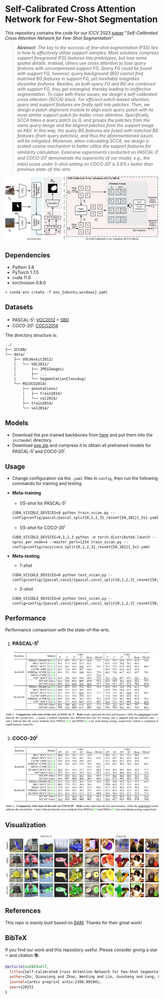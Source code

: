 # Self-Calibrated Cross Attention Network for Few-Shot Segmentation

This repository contains the code for our ICCV 2023 [paper](https://arxiv.org/abs/2308.09294) "*Self-Calibrated Cross Attention Network for Few-Shot Segmentation*".

> **Abstract**: *The key to the success of few-shot segmentation (FSS) lies in how to effectively utilize support samples. Most solutions compress support foreground (FG) features into prototypes, but lose some spatial details. Instead, others use cross attention to fuse query features with uncompressed support FG. Query FG could be fused with support FG, however, query background (BG) cannot find matched BG features in support FG, yet inevitably integrates dissimilar features. Besides, as both query FG and BG are combined with support FG, they get entangled, thereby leading to ineffective segmentation. To cope with these issues, we design a self-calibrated cross attention (SCCA) block. For efficient patch-based attention, query and support features are firstly split into patches. Then, we design a patch alignment module to align each query patch with its most similar support patch for better cross attention. Specifically, SCCA takes a query patch as Q, and groups the patches from the same query image and the aligned patches from the support image as K&V. In this way, the query BG features are fused with matched BG features (from query patches), and thus the aforementioned issues will be mitigated. Moreover, when calculating SCCA, we design a scaled-cosine mechanism to better utilize the support features for similarity calculation. Extensive experiments conducted on PASCAL-5<sup>i</sup> and COCO-20<sup>i</sup> demonstrate the superiority of our model, e.g., the mIoU score under 5-shot setting on COCO-20<sup>i</sup> is 5.6%+ better than previous state-of-the-arts.* 

<p align="middle">
  <img src="figure/overview.png">
</p>

## Dependencies

- Python 3.8
- PyTorch 1.7.0
- cuda 11.0
- torchvision 0.8.0
```
> conda env create -f env_{ubuntu,windows}.yaml
```

## Datasets

- PASCAL-5<sup>i</sup>:  [VOC2012](http://host.robots.ox.ac.uk/pascal/VOC/voc2012/) + [SBD](http://home.bharathh.info/pubs/codes/SBD/download.html)
- COCO-20<sup>i</sup>:  [COCO2014](https://cocodataset.org/#download)

The directory structure is:

    ../
    ├── SCCAN/
    └── data/
        ├── VOCdevkit2012/
        │   └── VOC2012/
        │       ├── JPEGImages/
        │       ├── ...
        │       └── SegmentationClassAug/
        └── MSCOCO2014/           
            ├── annotations/
            │   ├── train2014/ 
            │   └── val2014/
            ├── train2014/
            └── val2014/

## Models

- Download the pre-trained backbones from [here](https://drive.google.com/file/d/1M0pUB1ghGI4GgwmMbLaGRFyHl4WOB0iE/view?usp=sharing) and put them into the `initmodel` directory.
- Download [exp.zip](https://drive.google.com/file/d/1qMn7s0GL6ljVVRlHnRxHWd4pou2hVvJ9/view?usp=sharing) and compress it to obtain all pretrained models for PASCAL-5<sup>i</sup> and COCO-20<sup>i</sup>.

## Usage

- Change configuration via the `.yaml` files in `config`, then run the following commands for training and testing.

- **Meta-training**
  - *1/5-shot* for PASCAL-5<sup>i</sup>
  ```
  CUDA_VISIBLE_DEVICES=0 python train_sccan.py --config=config/pascal/pascal_split{0,1,2,3}_resnet{50,101}{_5s}.yaml
  ```
  - *1/5-shot* for COCO-20<sup>i</sup>
  ```
  CUDA_VISIBLE_DEVICES=0,1,2,3 python -m torch.distributed.launch --nproc_per_node=4 --master_port=1234 train_sccan.py --config=config/coco/coco_split{0,1,2,3}_resnet{50,101}{_5s}.yaml
  ```

- **Meta-testing**
  - *1-shot*
  ```
  CUDA_VISIBLE_DEVICES=0 python test_sccan.py --config=config/{pascal,coco}/{pascal,coco}_split{0,1,2,3}_resnet{50,101}.yaml
  ```
  - *5-shot*
  ```
  CUDA_VISIBLE_DEVICES=0 python test_sccan.py --config=config/{pascal,coco}/{pascal,coco}_split{0,1,2,3}_resnet{50,101}_5s.yaml
  ```

## Performance

Performance comparison with the state-of-the-arts. 

1. ### PASCAL-5<sup>i</sup>

<p align="middle">
  <img src="figure/pascal_sota.png">
</p>

2. ### COCO-20<sup>i</sup>

<p align="middle">
  <img src="figure/coco_sota.png">
</p>

## Visualization

<p align="middle">
    <img src="figure/visualization.png">
</p>

## References

This repo is mainly built based on [BAM](https://github.com/chunbolang/BAM). Thanks for their great work!

## BibTeX

If you find our work and this repository useful. Please consider giving a star :star: and citation &#x1F4DA;.

```bibtex
@article{xu2023self,
  title={Self-Calibrated Cross Attention Network for Few-Shot Segmentation},
  author={Xu, Qianxiong and Zhao, Wenting and Lin, Guosheng and Long, Cheng},
  journal={arXiv preprint arXiv:2308.09294},
  year={2023}
}
```
